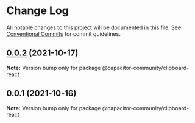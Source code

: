 # Change Log

All notable changes to this project will be documented in this file.
See [Conventional Commits](https://conventionalcommits.org) for commit guidelines.

## [0.0.2](https://github.com/capacitor-community/react-hooks/compare/@capacitor-community/clipboard-react@0.0.1...@capacitor-community/clipboard-react@0.0.2) (2021-10-17)

**Note:** Version bump only for package @capacitor-community/clipboard-react





## 0.0.1 (2021-10-16)

**Note:** Version bump only for package @capacitor-community/clipboard-react
